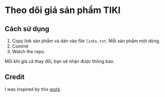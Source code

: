 # Theo dõi giá sản phẩm TIKI

## Cách sử dụng
1. Copy link sản phẩm và dán vào file `links.txt`. Mỗi sản phẩm một dòng.
2. Commit
3. Watch the repo.

Mỗi khi giá cả thay đổi, bạn sẽ nhận được thông báo.

## Credit
I was inspired by this [work](https://github.com/simonw/ca-fires-history).
